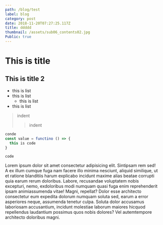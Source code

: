 ```yaml
---
path: /blog/test
label: blog
category: post
date: 2018-11-20T07:27:25.117Z
title: ddddd
thumbnail: /assets/sub06_contents02.jpg
Public: true
---
```

# This is title

## This is title 2

- this is list
- this is list
  - this is list
- this is list

> indent
> > indent

```js
conde 
const value = functino () => {
  this is code
}
```

`code`

Lorem ipsum dolor sit amet consectetur adipisicing elit. Sintipsam rem sed! A ex illum cumque fuga nam facere illo minima nesciunt, aliquid similique, ut et ratione blanditiis harum explicabo incidunt maxime alias beatae corrupti quia earum rerum doloribus. Labore, recusandae voluptatem nobis excepturi, nemo, exdoloribus modi numquam quasi fuga enim reprehenderit ipsam animiassumenda vitae! Magni, repellat? Dolor esse architecto consectetur eum expedita dolorum numquam soluta sed, earum a error asperiores neque, assumenda tenetur culpa. Soluta dolor accusamus laboriosam accusantium, incidunt molestiae laborum maiores hicquod repellendus laudantium possimus quos nobis dolores? Vel autemtempore architecto doloribus magni.
